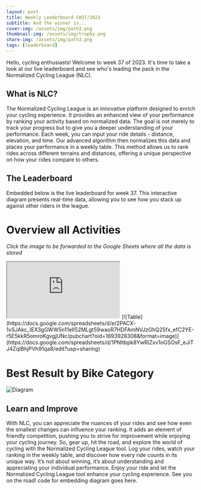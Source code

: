 ```yaml
---
layout: post
title: Weekly Leaderboard CW37/2023
subtitle: And the winner is...
cover-img: /assets/img/path3.png
thumbnail-img: /assets/img/trophy.png
share-img: /assets/img/path3.png
tags: [leaderboard]
---
```

Hello, cycling enthusiasts! Welcome to week 37 of 2023. It's time to take a look at our live leaderboard and see who's leading the pack in the Normalized Cycling League (NLC). 

## What is NLC?

The Normalized Cycling League is an innovative platform designed to enrich your cycling experience. It provides an enhanced view of your performance by ranking your activity based on normalized data. The goal is not merely to track your progress but to give you a deeper understanding of your performance.
Each week, you can input your ride details - distance, elevation, and time. Our advanced algorithm then normalizes this data and places your performance in a weekly table. This method allows us to rank rides across different terrains and distances, offering a unique perspective on how your rides compare to others.

## The Leaderboard

Embedded below is the live leaderboard for week 37. This interactive diagram presents real-time data, allowing you to see how you stack up against other riders in the league.

# Overview all Activities
*Click the image to be forwarded to the Google Sheets where all the data is stored*
<iframe src="https://docs.google.com/spreadsheets/d/e/2PACX-1vSJAkc_IEX3gGWW5n11eII52MLgt59waoR7HDFAmNVJzGhQ25fx_efC2YE-r5E5kkR5omroKgvgjUNc/pubchart?oid=1693928308&amp;format=interactive"></iframe>
[![Table](https://docs.google.com/spreadsheets/d/e/2PACX-1vSJAkc_IEX3gGWW5n11eII52MLgt59waoR7HDFAmNVJzGhQ25fx_efC2YE-r5E5kkR5omroKgvgjUNc/pubchart?oid=1693928308&amp;format=image)](https://docs.google.com/spreadsheets/d/1PNltbpk8YwRiZxv1oGSOsF_eJiTJ4ZqIBhjPVh91qa8/edit?usp=sharing)

# Best Result by Bike Category
![Diagram](https://docs.google.com/spreadsheets/d/e/2PACX-1vSJAkc_IEX3gGWW5n11eII52MLgt59waoR7HDFAmNVJzGhQ25fx_efC2YE-r5E5kkR5omroKgvgjUNc/pubchart?oid=356550351&amp;format=image)

## Learn and Improve
With NLC, you can appreciate the nuances of your rides and see how even the smallest changes can influence your ranking. It adds an element of friendly competition, pushing you to strive for improvement while enjoying your cycling journey.
So, gear up, hit the road, and explore the world of cycling with the Normalized Cycling League tool. Log your rides, watch your ranking in the weekly table, and discover how every ride counts in its unique way. It’s not about winning, it’s about understanding and appreciating your individual performance.
Enjoy your ride and let the Normalized Cycling League tool enhance your cycling experience. See you on the road! code for embedding diagram goes here.

